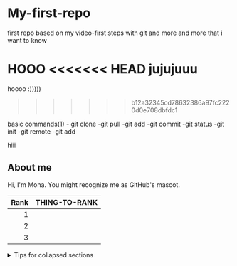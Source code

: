# My-first-repo
first repo based on my video-first steps with git and more and more that i want to know

HOOO
<<<<<<< HEAD
jujujuuu
=======
hoooo :)))))
>>>>>>> b12a32345cd78632386a97fc2220d0e708dbfdc1





basic commands(1)
     - git clone
     -git pull
     -git add
     -git commit
     -git status
     -git init
     -git remote
     -git add



hiii

## About me

Hi, I'm Mona. You might recognize me as GitHub's mascot.


| Rank | THING-TO-RANK |
|-----:|---------------|
|     1|               |
|     2|               |
|     3|               |




<details>

<summary>Tips for collapsed sections</summary>

### You can add a header

You can add text within a collapsed section. 

You can add an image or a code block, too.

```ruby
   puts "Hello World"
```

</details>
